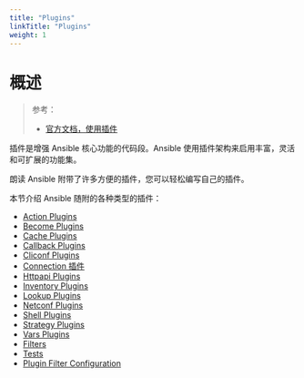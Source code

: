 ```yaml
---
title: "Plugins"
linkTitle: "Plugins"
weight: 1
---
```


# 概述
> 参考：
> - [官方文档，使用插件](https://docs.ansible.com/ansible/latest/plugins/plugins.html)

插件是增强 Ansible 核心功能的代码段。Ansible 使用插件架构来启用丰富，灵活和可扩展的功能集。

朗读 Ansible 附带了许多方便的插件，您可以轻松编写自己的插件。

本节介绍 Ansible 随附的各种类型的插件：

- [Action Plugins](https://docs.ansible.com/ansible/latest/plugins/action.html)
- [Become Plugins](https://docs.ansible.com/ansible/latest/plugins/become.html)
- [Cache Plugins](https://docs.ansible.com/ansible/latest/plugins/cache.html)
- [Callback Plugins](https://docs.ansible.com/ansible/latest/plugins/callback.html)
- [Cliconf Plugins](https://docs.ansible.com/ansible/latest/plugins/cliconf.html)
- [Connection 插件](/docs/IT学习笔记/9.运维/Ansible/Plugins/Connection%20插件.md)
- [Httpapi Plugins](https://docs.ansible.com/ansible/latest/plugins/httpapi.html)
- [Inventory Plugins](https://docs.ansible.com/ansible/latest/plugins/inventory.html)
- [Lookup Plugins](https://docs.ansible.com/ansible/latest/plugins/lookup.html)
- [Netconf Plugins](https://docs.ansible.com/ansible/latest/plugins/netconf.html)
- [Shell Plugins](https://docs.ansible.com/ansible/latest/plugins/shell.html)
- [Strategy Plugins](https://docs.ansible.com/ansible/latest/plugins/strategy.html)
- [Vars Plugins](https://docs.ansible.com/ansible/latest/plugins/vars.html)
- [Filters](https://docs.ansible.com/ansible/latest/user_guide/playbooks_filters.html)
- [Tests](https://docs.ansible.com/ansible/latest/user_guide/playbooks_tests.html)
- [Plugin Filter Configuration](https://docs.ansible.com/ansible/latest/user_guide/plugin_filtering_config.html)

